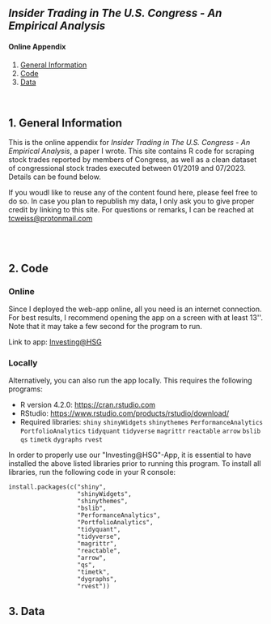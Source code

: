 ## *Insider Trading in The U.S. Congress - An Empirical Analysis*
#### Online Appendix

1. [ General Information ](#desc)
2. [ Code ](#code)
3. [ Data ](#data)

<br>
<a name="desc"></a>

## 1. General Information
This is the online appendix for *Insider Trading in The U.S. Congress - An Empirical Analysis*, a paper I wrote. This site contains R code for scraping stock trades reported by members of Congress, as well as a clean dataset of congressional stock trades executed between 01/2019 and 07/2023. Details can be found below.

If you woudl like to reuse any of the content found here, please feel free to do so. In case you plan to republish my data, I only ask you to give proper credit by linking to this site. For questions or remarks, I can be reached at tcweiss@protonmail.com



<br><br>

<a name="code"></a>
## 2. Code

### Online

Since I deployed the web-app online, all you need is an internet connection. For best results, I recommend opening the app on a screen with at least 13''. Note that it may take a few second for the program to run. 

Link to app: [Investing@HSG](https://thomas-weiss.shinyapps.io/investing_at_hsg/)


### Locally

Alternatively, you can also run the app locally. This requires the following programs:
- R version 4.2.0: https://cran.rstudio.com 
- RStudio: https://www.rstudio.com/products/rstudio/download/
- Required libraries: ```shiny``` ```shinyWidgets``` ```shinythemes``` ```PerformanceAnalytics``` ```PortfolioAnalytics``` ```tidyquant``` ```tidyverse``` ```magrittr``` ```reactable``` ```arrow``` ```bslib``` ```qs``` ```timetk``` ```dygraphs``` ```rvest```

In order to properly use our "Investing@HSG"-App, it is essential to have installed the above listed libraries prior to running this program. To install all libraries, run the following code in your R console:

```
install.packages(c("shiny",                
                   "shinyWidgets",        
                   "shinythemes",          
                   "bslib",                
                   "PerformanceAnalytics", 
                   "PortfolioAnalytics",
                   "tidyquant",
                   "tidyverse",
                   "magrittr",
                   "reactable",
                   "arrow",
                   "qs",
                   "timetk",
                   "dygraphs",
                   "rvest"))
```

<a name="data"></a>
## 3. Data
